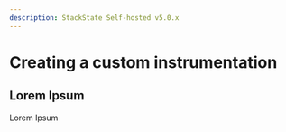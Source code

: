 ```yaml
---
description: StackState Self-hosted v5.0.x
---
```


# Creating a custom instrumentation

## Lorem Ipsum

Lorem Ipsum